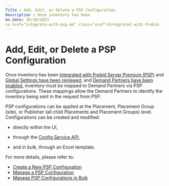 ```yaml
---
Title : Add, Edit, or Delete a PSP Configuration
Description : Once inventory has been
ms.date: 10/28/2023
<a href="integrate-with-psp.md" class="xref">Integrated with Prebid
---
```



# Add, Edit, or Delete a PSP Configuration



Once inventory has been
<a href="integrate-with-psp.md" class="xref">Integrated with Prebid
Server Premium (PSP)</a> and
<a href="add-or-edit-psp-global-settings.md" class="xref"
title="Once inventory has been Integrated with Prebid Server Premium (PSP), Global Settings should be reviewed and updated via the UI or the Cross-Partner Settings API Service. Global Settings apply to all auctions across all demand partners and can be edited at any time.">Global
Settings have been reviewed</a>, and
<a href="add-or-edit-a-demand-partner.md" class="xref"
title="Once inventory has been Integrated with Prebid Server Premium (PSP) and Global Settings have been reviewed, Demand Partners can be enabled at the seller member level. This step is necessary before inventory can be mapped to Demand Partners via PSP configurations.">Demand
Partners have been enabled,</a> inventory must be mapped to Demand
Partners via PSP configurations. These mappings allow the Demand
Partners to identify the inventory being sent in the request from PSP.

>

PSP configurations can be applied at the Placement, Placement Group
(site), or Publisher (all child Placements and Placement Groups) level.
Configurations can be created and modified:

- directly within the UI,

- through the <a
  href="xandr-api/config-service.md"
  class="xref" target="_blank">Config Service API</a>,

- and in bulk, through an Excel template.



For more details, please refer to:

- <a href="create-a-psp-configuration.md" class="xref">Create a New PSP
  Configuration</a>
- <a href="manage-a-psp-configuration.md" class="xref">Manage a PSP
  Configuration</a>
- <a href="manage-psp-configurations-in-bulk.md" class="xref">Manage PSP
  Configurations in Bulk</a>




